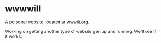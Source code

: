 # wwwwill
A personal website, located at [wwwill.org](wwwill.org).

<!-- I'm working on learning web development to create a website for myself. The site in its most basic state should have three main features: a place to showcase my games, a place to showcase my music, and a blog. I may add more features if I feel ambitious, and I'll continue to update and polish the website as I get more comfortable with web dev. -->

<!-- I'm using Eleventy as a framework to generate the site. All other content is my own, unless otherwise specified. -->

Working on getting another type of website gen up and running. We'll see if it works.
